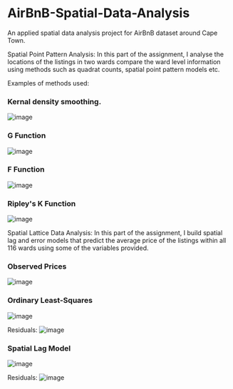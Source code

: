 # AirBnB-Spatial-Data-Analysis
An applied spatial data analysis project for AirBnB dataset around Cape Town.

Spatial Point Pattern Analysis:
In this part of the assignment, I analyse the locations of the listings in two wards compare the ward level information using methods such as quadrat counts, spatial point pattern models etc.

Examples of methods used:
### Kernal density smoothing.
![image](https://github.com/grahamdavies15/AirBnB-Spatial-Data-Analysis/blob/main/images/kernal62.png)

### G Function
![image](https://github.com/grahamdavies15/AirBnB-Spatial-Data-Analysis/blob/main/images/gFunc62.png)

### F Function
![image](https://github.com/grahamdavies15/AirBnB-Spatial-Data-Analysis/blob/main/images/fFunc62.png)

### Ripley's K Function
![image](https://github.com/grahamdavies15/AirBnB-Spatial-Data-Analysis/blob/main/images/kFunc62.png)



Spatial Lattice Data Analysis:
In this part of the assignment, I build spatial lag and error models that predict the average price of the listings within all 116 wards using some of the variables provided.

### Observed Prices
![image](https://github.com/grahamdavies15/AirBnB-Spatial-Data-Analysis/blob/main/images/priceObserved.png)

### Ordinary Least-Squares 
![image](https://github.com/grahamdavies15/AirBnB-Spatial-Data-Analysis/blob/main/images/olsPredicted.png)

Residuals:
![image](https://github.com/grahamdavies15/AirBnB-Spatial-Data-Analysis/blob/main/images/olsResiduals.png)

### Spatial Lag Model
![image](https://github.com/grahamdavies15/AirBnB-Spatial-Data-Analysis/blob/main/images/lagPredicted.png)

Residuals:
![image](https://github.com/grahamdavies15/AirBnB-Spatial-Data-Analysis/blob/main/images/lagResiduals.png)
